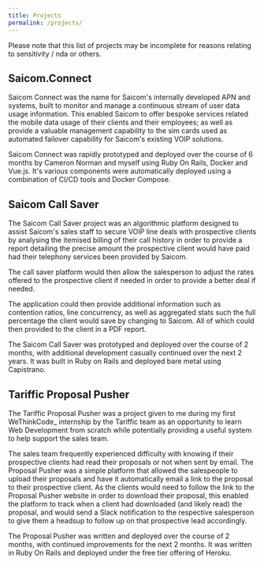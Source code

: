 ```yaml
---
title: Projects
permalink: /projects/
---
```


Please note that this list of projects may be incomplete for reasons relating to sensitivity / nda or others.

## Saicom.Connect

Saicom Connect was the name for Saicom's internally developed APN and systems, built to monitor and manage a continuous stream of user data usage information. This enabled Saicom to offer bespoke services related the mobile data usage of their clients and their employees; as well as provide a valuable management capability to the sim cards used as automated failover capability for Saicom's existing VOIP solutions.

Saicom Connect was rapidly prototyped and deployed over the course of 6 months by Cameron Norman and myself using Ruby On Rails, Docker and Vue.js. It's various components were automatically deployed using a combination of CI/CD tools and Docker Compose.

## Saicom Call Saver

The Saicom Call Saver project was an algorithmic platform designed to assist Saicom's sales staff to secure VOIP line deals with prospective clients by analysing the itemised billing of their call history in order to provide a report detailing the precise amount the prospective client would have paid had their telephony services been provided by Saicom.

The call saver platform would then allow the salesperson to adjust the rates offered to the prospective client if needed in order to provide a better deal if needed.

The application could then provide additional information such as contention ratios, line concurrency, as well as aggregated stats such the full percentage the client would save by changing to Saicom. All of which could then provided to the client in a PDF report.

The Saicom Call Saver was prototyped and deployed over the course of 2 months, with additional development casually continued over the next 2 years. It was built in Ruby on Rails and deployed bare metal using Capistrano.

## Tariffic Proposal Pusher

The Tariffic Proposal Pusher was a project given to me during my first WeThinkCode_ internship by the Tariffic team as an opportunity to learn Web Development from scratch while potentially providing a useful system to help support the sales team.

The sales team frequently experienced difficulty with knowing if their prospective clients had read their proposals or not when sent by email. The Proposal Pusher was a simple platform that allowed the salespeople to upload their proposals and have it automatically email a link to the proposal to their prospective client. As the clients would need to follow the link to the Proposal Pusher website in order to download their proposal, this enabled the platform to track when a client had downloaded (and likely read) the proposal, and would send a Slack notification to the respective salesperson to give them a headsup to follow up on that prospective lead accordingly.

The Proposal Pusher was written and deployed over the course of 2 months, with continued improvements for the next 2 months. It was written in Ruby On Rails and deployed under the free tier offering of Heroku.